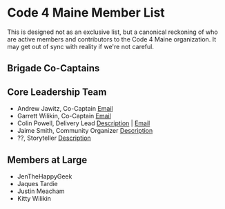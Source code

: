 Code 4 Maine Member List
========================

This is designed not as an exclusive list, but a canonical reckoning of who are
active members and contributors to the Code 4 Maine organization. It may get
out of sync with reality if we're not careful.

Brigade Co-Captains
-------------------

Core Leadership Team
--------------------

  * Andrew Jawitz, Co-Captain [Email](mailto:ajawitz@codeforamerica.org)
  * Garrett Wilikin, Co-Captain [Email](mailto:gwilikin@codeforamerica.org)
  * Colin Powell, Delivery Lead [Description](http://goo.gl/dCfkpZ) |  [Email](mailto:colin.powell@gmail.com)
  * Jaime Smith,  Community Organizer [Description](http://goo.gl/U1YJik)
  * ??, Storyteller [Description](http://goo.gl/QmuRsp)

Members at Large
----------------

  * JenTheHappyGeek
  * Jaques Tardie
  * Justin Meacham
  * Kitty Wilikin
